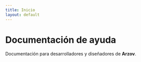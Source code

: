 ```yaml
---
title: Inicio
layout: default
---
```


# Documentación de ayuda

Documentación para desarrolladores y diseñadores de **Arzov**.